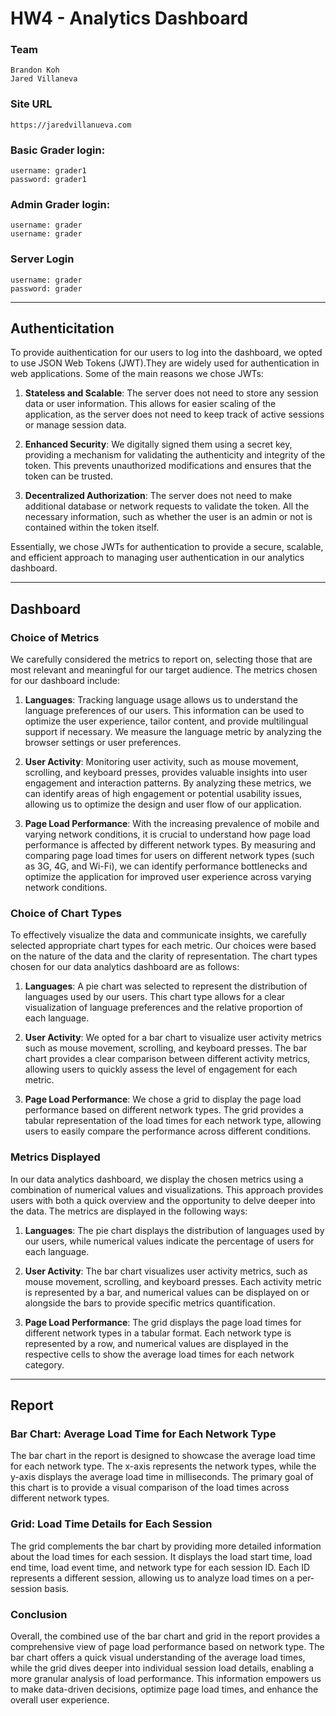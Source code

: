 # HW4 - Analytics Dashboard

### Team
    Brandon Koh
    Jared Villaneva

### Site URL
    https://jaredvillanueva.com

### Basic Grader login:
    username: grader1
    password: grader1

### Admin Grader login: 
    username: grader
    username: grader

### Server Login
    username: grader
    password: grader
---
## Authenticitation

To provide auithentication for our users to log into the dashboard, we opted to use JSON Web Tokens (JWT).They are widely used for authentication in web applications. Some of the main reasons we chose JWTs:

1. **Stateless and Scalable**: The server does not need to store any session data or user information. This allows for easier scaling of the application, as the server does not need to keep track of active sessions or manage session data.

2. **Enhanced Security**: We digitally signed them using a secret key, providing a mechanism for validating the authenticity and integrity of the token. This prevents unauthorized modifications and ensures that the token can be trusted.

3. **Decentralized Authorization**: The server does not need to make additional database or network requests to validate the token. All the necessary information, such as whether the user is an admin or not is contained within the token itself. 

Essentially, we chose JWTs for authentication to provide a secure, scalable, and efficient approach to managing user authentication in our analytics dashboard.

---
## Dashboard

### Choice of Metrics
We carefully considered the metrics to report on, selecting those that are most relevant and meaningful for our target audience. The metrics chosen for our dashboard include:

1. **Languages**:  Tracking language usage allows us to understand the language preferences of our users. This information can be used to optimize the user experience, tailor content, and provide multilingual support if necessary. We measure the language metric by analyzing the browser settings or user preferences.

2. **User Activity**: Monitoring user activity, such as mouse movement, scrolling, and keyboard presses, provides valuable insights into user engagement and interaction patterns. By analyzing these metrics, we can identify areas of high engagement or potential usability issues, allowing us to optimize the design and user flow of our application.

3. **Page Load Performance**:  With the increasing prevalence of mobile and varying network conditions, it is crucial to understand how page load performance is affected by different network types. By measuring and comparing page load times for users on different network types (such as 3G, 4G, and Wi-Fi), we can identify performance bottlenecks and optimize the application for improved user experience across varying network conditions.

### Choice of Chart Types
To effectively visualize the data and communicate insights, we carefully selected appropriate chart types for each metric. Our choices were based on the nature of the data and the clarity of representation. The chart types chosen for our data analytics dashboard are as follows:

1. **Languages**:  A pie chart was selected to represent the distribution of languages used by our users. This chart type allows for a clear visualization of language preferences and the relative proportion of each language.

2. **User Activity**: We opted for a bar chart to visualize user activity metrics such as mouse movement, scrolling, and keyboard presses. The bar chart provides a clear comparison between different activity metrics, allowing users to quickly assess the level of engagement for each metric.

3. **Page Load Performance**: We chose a grid to display the page load performance based on different network types. The grid provides a tabular representation of the load times for each network type, allowing users to easily compare the performance across different conditions.

### Metrics Displayed
In our data analytics dashboard, we display the chosen metrics using a combination of numerical values and visualizations. This approach provides users with both a quick overview and the opportunity to delve deeper into the data. The metrics are displayed in the following ways:

1. **Languages**: The pie chart displays the distribution of languages used by our users, while numerical values indicate the percentage of users for each language.

2. **User Activity**: The bar chart visualizes user activity metrics, such as mouse movement, scrolling, and keyboard presses. Each activity metric is represented by a bar, and numerical values can be displayed on or alongside the bars to provide specific metrics quantification.

3. **Page Load Performance**: The grid displays the page load times for different network types in a tabular format. Each network type is represented by a row, and numerical values are displayed in the respective cells to show the average load times for each network category.

---
## Report

### Bar Chart: Average Load Time for Each Network Type
The bar chart in the report is designed to showcase the average load time for each network type. The x-axis represents the network types, while the y-axis displays the average load time in milliseconds. The primary goal of this chart is to provide a visual comparison of the load times across different network types.

### Grid: Load Time Details for Each Session
The grid complements the bar chart by providing more detailed information about the load times for each session. It displays the load start time, load end time, load event time, and network type for each session ID. Each ID represents a different session, allowing us to analyze load times on a per-session basis. 

### Conclusion
Overall, the combined use of the bar chart and grid in the report provides a comprehensive view of page load performance based on network type. The bar chart offers a quick visual understanding of the average load times, while the grid dives deeper into individual session load details, enabling a more granular analysis of load performance. This information empowers us to make data-driven decisions, optimize page load times, and enhance the overall user experience.